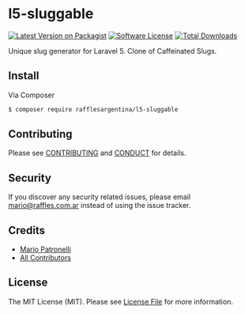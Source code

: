 # l5-sluggable

[![Latest Version on Packagist][ico-version]][link-packagist]
[![Software License][ico-license]](LICENSE.md)
[![Total Downloads][ico-downloads]][link-downloads]

Unique slug generator for Laravel 5. Clone of Caffeinated Slugs.

## Install

Via Composer

``` bash
$ composer require rafflesargentina/l5-sluggable
```

## Contributing

Please see [CONTRIBUTING](CONTRIBUTING.md) and [CONDUCT](CONDUCT.md) for details.

## Security

If you discover any security related issues, please email mario@raffles.com.ar instead of using the issue tracker.

## Credits

- [Mario Patronelli][link-author]
- [All Contributors][link-contributors]

## License

The MIT License (MIT). Please see [License File](LICENSE.md) for more information.

[ico-version]: https://img.shields.io/packagist/v/rafflesargentina/l5-sluggable.svg?style=flat-square
[ico-license]: https://img.shields.io/badge/license-MIT-brightgreen.svg?style=flat-square
[ico-downloads]: https://img.shields.io/packagist/dt/rafflesargentina/l5-sluggable.svg?style=flat-square

[link-packagist]: https://packagist.org/packages/rafflesargentina/l5-sluggable
[link-downloads]: https://packagist.org/packages/rafflesargentina/l5-sluggable
[link-author]: https://github.com/patronelli87
[link-contributors]: ../../contributors
